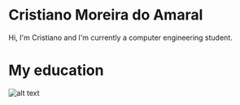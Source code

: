 # Cristiano Moreira do Amaral

Hi, I'm Cristiano and I'm currently a computer engineering student.

# My education
![alt text](path/to/file)
